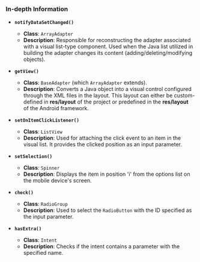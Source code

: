 ### In-depth Information

- **`notifyDataSetChanged()`**
  - **Class**: `ArrayAdapter`
  - **Description**: Responsible for reconstructing the adapter associated with a visual list-type component. Used when the Java list utilized in building the adapter changes its content (adding/deleting/modifying objects).

- **`getView()`**
  - **Class**: `BaseAdapter` (which `ArrayAdapter` extends).
  - **Description**: Converts a Java object into a visual control configured through the XML files in the layout. This layout can either be custom-defined in **res/layout** of the project or predefined in the **res/layout** of the Android framework.

- **`setOnItemClickListener()`**
  - **Class**: `ListView`
  - **Description**: Used for attaching the click event to an item in the visual list. It provides the clicked position as an input parameter.

- **`setSelection()`**
  - **Class**: `Spinner`
  - **Description**: Displays the item in position 'i' from the options list on the mobile device's screen.

- **`check()`**
  - **Class**: `RadioGroup`
  - **Description**: Used to select the `RadioButton` with the ID specified as the input parameter.

- **`hasExtra()`**
  - **Class**: `Intent`
  - **Description**: Checks if the intent contains a parameter with the specified name.
